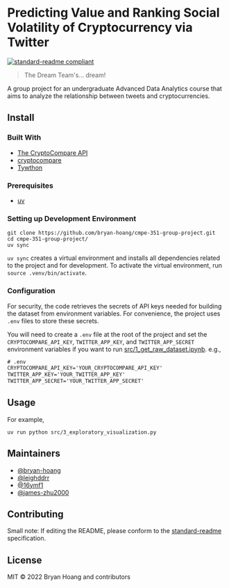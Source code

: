 # Predicting Value and Ranking Social Volatility of Cryptocurrency via Twitter

[![standard-readme compliant](https://img.shields.io/badge/standard--readme-OK-green.svg?style=flat-square)](https://github.com/RichardLitt/standard-readme)

> The Dream Team's... dream!

A group project for an undergraduate Advanced Data Analytics course that aims to
analyze the relationship between tweets and cryptocurrencies.

## Install

### Built With

- [The CryptoCompare API](https://min-api.cryptocompare.com/)
- [cryptocompare](https://github.com/lagerfeuer/cryptocompare#readme)
- [Tywthon](https://github.com/ryanmcgrath/twython#readme)

### Prerequisites

- [uv](https://docs.astral.sh/uv/getting-started/installation/)

### Setting up Development Environment

```console
git clone https://github.com/bryan-hoang/cmpe-351-group-project.git
cd cmpe-351-group-project/
uv sync
```

`uv sync` creates a virtual environment and installs all dependencies related to
the project and for development. To activate the virtual environment, run
`source .venv/bin/activate`.

### Configuration

For security, the code retrieves the secrets of API keys needed for building the
dataset from environment variables. For convenience, the project uses `.env`
files to store these secrets.

You will need to create a `.env` file at the root of the project and set the
`CRYPTOCOMPARE_API_KEY`, `TWITTER_APP_KEY`, and `TWITTER_APP_SECRET` environment
variables if you want to run
[src/1_get_raw_dataset.ipynb](src/1_get_raw_dataset.ipynb). e.g.,

```txt
# .env
CRYPTOCOMPARE_API_KEY='YOUR_CRYPTOCOMPARE_API_KEY'
TWITTER_APP_KEY='YOUR_TWITTER_APP_KEY'
TWITTER_APP_SECRET='YOUR_TWITTER_APP_SECRET'
```

## Usage

For example,

```console
uv run python src/3_exploratory_visualization.py
```

## Maintainers

- [@bryan-hoang](https://github.com/bryan-hoang)
- [@leighddrr](https://github.com/leighddrr)
- [@16ymf1](https://github.com/16ymf1)
- [@james-zhu2000](https://github.com/james-zhu2000)

## Contributing

Small note: If editing the README, please conform to the
[standard-readme](https://github.com/RichardLitt/standard-readme) specification.

## License

MIT © 2022 Bryan Hoang and contributors
